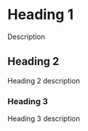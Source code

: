 # Heading 1

Description

## Heading 2

Heading 2 description

### Heading 3

Heading 3 description
